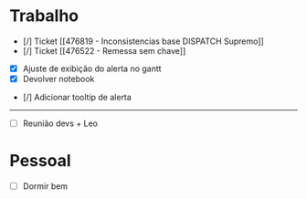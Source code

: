 
# Trabalho

- [/] Ticket [[476819 - Inconsistencias base DISPATCH Supremo]]
- [/] Ticket [[476522 - Remessa sem chave]]
- [x] Ajuste de exibição do alerta no gantt
- [x] Devolver notebook
- [/] Adicionar tooltip de alerta 
---
- [ ] Reunião devs + Leo
# Pessoal

- [ ] Dormir bem
